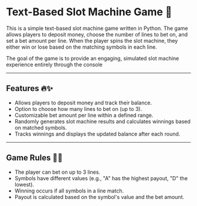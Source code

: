 # Text-Based Slot Machine Game 🎰

This is a simple text-based slot machine game written in Python. The game allows players to deposit money, choose the number of lines to bet on, and set a bet amount per line. When the player spins the slot machine, they either win or lose based on the matching symbols in each line.

The goal of the game is to provide an engaging, simulated slot machine experience entirely through the console

***

## Features 🔥✨
- Allows players to deposit money and track their balance.
- Option to choose how many lines to bet on (up to 3).
- Customizable bet amount per line within a defined range.
- Randomly generates slot machine results and calculates winnings based on matched symbols.
- Tracks winnings and displays the updated balance after each round.

***

## Game Rules 📜🎲

- The player can bet on up to 3 lines.
- Symbols have different values (e.g., "A" has the highest payout, "D" the lowest).
- Winning occurs if all symbols in a line match.
- Payout is calculated based on the symbol's value and the bet amount.
